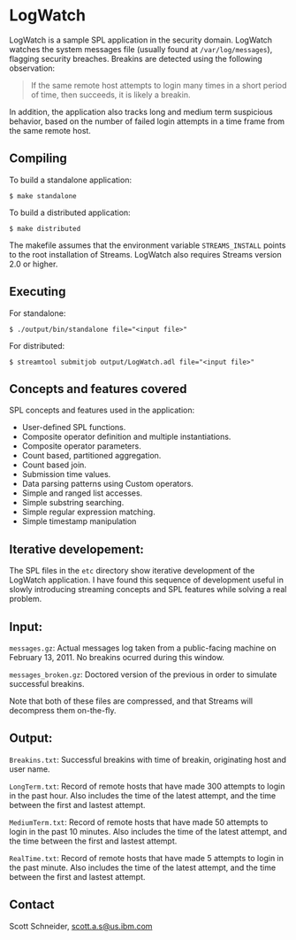 # LogWatch

LogWatch is a sample SPL application in the security domain. LogWatch watches
the system messages file (usually found at `/var/log/messages`), flagging
security breaches. Breakins are detected using the following observation:

> If the same remote host attempts to login many times in a short period
> of time, then succeeds, it is likely a breakin.

In addition, the application also tracks long and medium term suspicious
behavior, based on the number of failed login attempts in a time frame from
the same remote host.

## Compiling

To build a standalone application:

    $ make standalone

To build a distributed application:

    $ make distributed

The makefile assumes that the environment variable `STREAMS_INSTALL` points 
to the root installation of Streams. LogWatch also requires Streams version 2.0 
or higher.

## Executing

For standalone:

    $ ./output/bin/standalone file="<input file>"

For distributed: 

    $ streamtool submitjob output/LogWatch.adl file="<input file>"
  
## Concepts and features covered

SPL concepts and features used in the application:

  * User-defined SPL functions.
  * Composite operator definition and multiple instantiations.
  * Composite operator parameters.
  * Count based, partitioned aggregation.
  * Count based join.
  * Submission time values.
  * Data parsing patterns using Custom operators.
  * Simple and ranged list accesses.
  * Simple substring searching.
  * Simple regular expression matching.
  * Simple timestamp manipulation

## Iterative developement:

The SPL files in the `etc` directory show iterative development of the LogWatch 
application. I have found this sequence of development useful in slowly introducing 
streaming concepts and SPL features while solving a real problem.

## Input:

`messages.gz`: Actual messages log taken from a public-facing machine on
February 13, 2011. No breakins ocurred during this window.

`messages_broken.gz`: Doctored version of the previous in order to simulate
successful breakins.

Note that both of these files are compressed, and that Streams will 
decompress them on-the-fly.

## Output:

`Breakins.txt`: Successful breakins with time of breakin, originating host
and user name.

`LongTerm.txt`: Record of remote hosts that have made 300 attempts to
login in the past hour. Also includes the time of the latest attempt,
and the time between the first and lastest attempt.

`MediumTerm.txt`: Record of remote hosts that have made 50 attempts to login
in the past 10 minutes. Also includes the time of the latest attempt,
and the time between the first and lastest attempt.

`RealTime.txt`: Record of remote hosts that have made 5 attempts to login
in the past minute. Also includes the time of the latest attempt, and
the time between the first and lastest attempt.

## Contact
Scott Schneider, scott.a.s@us.ibm.com

